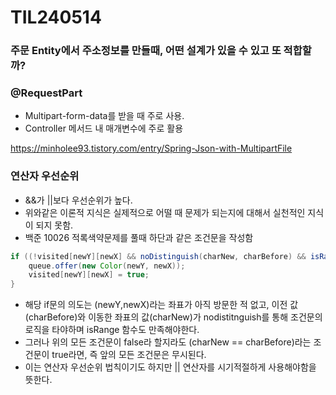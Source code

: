 # TIL240514



### 주문 Entity에서 주소정보를 만들때, 어떤 설계가 있을 수 있고 또 적합할까?



### @RequestPart

* Multipart-form-data를 받을 때 주로 사용. 
* Controller 메서드 내 매개변수에 주로 활용

https://minholee93.tistory.com/entry/Spring-Json-with-MultipartFile



### 연산자 우선순위

* &&가 ||보다 우선순위가 높다. 
* 위와같은 이론적 지식은 실제적으로 어떨 때 문제가 되는지에 대해서 실천적인 지식이 되지 못함.
* 백준 10026 적록색약문제를 풀때 하단과 같은 조건문을 작성함

```java
if ((!visited[newY][newX] && noDistinguish(charNew, charBefore) && isRange(newY, newX)) || (charNew == charBefore)) {
    queue.offer(new Color(newY, newX));
    visited[newY][newX] = true;
}
```

* 해당 if문의 의도는 (newY,newX)라는 좌표가 아직 방문한 적 없고, 이전 값(charBefore)와 이동한 좌표의 값(charNew)가 nodistitnguish를 통해 조건문의 로직을 타야하며 isRange 함수도 만족해야한다.
* 그러나 위의 모든 조건문이 false라 할지라도 (charNew == charBefore)라는 조건문이 true라면, 즉 앞의 모든 조건문은 무시된다.
* 이는 연산자 우선순위 법칙이기도 하지만 || 연산자를 시기적절하게 사용해야함을 뜻한다.
